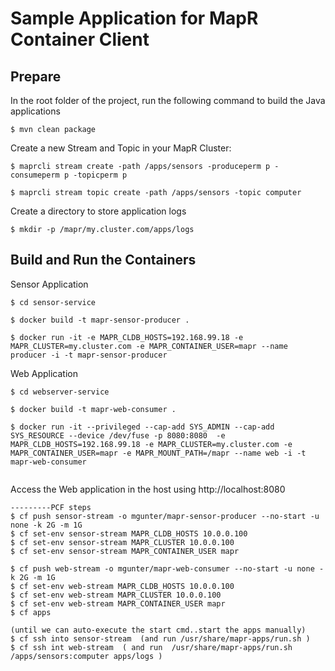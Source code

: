 # Sample Application for MapR Container Client


## Prepare

In the root folder of the project, run the following command to build the Java applications

```
$ mvn clean package

```


Create a new Stream and Topic in your MapR Cluster:

```
$ maprcli stream create -path /apps/sensors -produceperm p -consumeperm p -topicperm p

$ maprcli stream topic create -path /apps/sensors -topic computer
```

Create a directory to store application logs

```
$ mkdir -p /mapr/my.cluster.com/apps/logs
```


## Build and Run the Containers

Sensor Application

```
$ cd sensor-service

$ docker build -t mapr-sensor-producer .

$ docker run -it -e MAPR_CLDB_HOSTS=192.168.99.18 -e MAPR_CLUSTER=my.cluster.com -e MAPR_CONTAINER_USER=mapr --name producer -i -t mapr-sensor-producer

```

Web Application

```
$ cd webserver-service

$ docker build -t mapr-web-consumer .

$ docker run -it --privileged --cap-add SYS_ADMIN --cap-add SYS_RESOURCE --device /dev/fuse -p 8080:8080  -e MAPR_CLDB_HOSTS=192.168.99.18 -e MAPR_CLUSTER=my.cluster.com -e MAPR_CONTAINER_USER=mapr -e MAPR_MOUNT_PATH=/mapr --name web -i -t mapr-web-consumer


```

Access the Web application in the host using http://localhost:8080
```
---------PCF steps
$ cf push sensor-stream -o mgunter/mapr-sensor-producer --no-start -u none -k 2G -m 1G 
$ cf set-env sensor-stream MAPR_CLDB_HOSTS 10.0.0.100
$ cf set-env sensor-stream MAPR_CLUSTER 10.0.0.100
$ cf set-env sensor-stream MAPR_CONTAINER_USER mapr

$ cf push web-stream -o mgunter/mapr-web-consumer --no-start -u none -k 2G -m 1G 
$ cf set-env web-stream MAPR_CLDB_HOSTS 10.0.0.100
$ cf set-env web-stream MAPR_CLUSTER 10.0.0.100
$ cf set-env web-stream MAPR_CONTAINER_USER mapr
$ cf apps

(until we can auto-execute the start cmd..start the apps manually)
$ cf ssh into sensor-stream  (and run /usr/share/mapr-apps/run.sh )
$ cf ssh int web-stream  ( and run  /usr/share/mapr-apps/run.sh  /apps/sensors:computer apps/logs )
```
